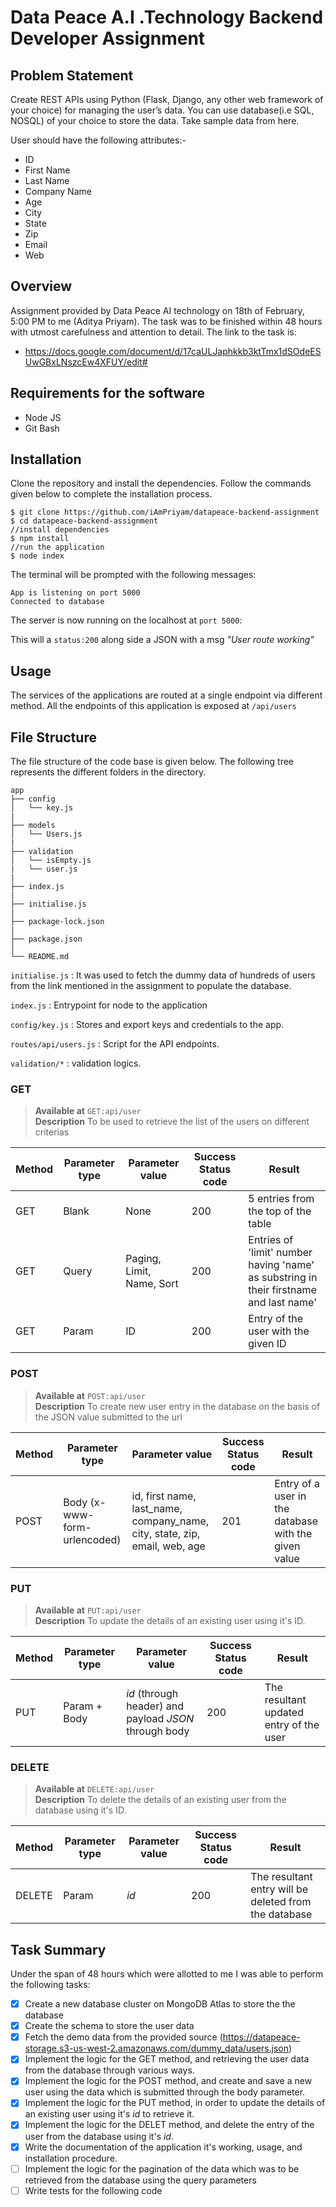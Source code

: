 # Data Peace A.I .Technology Backend Developer Assignment

## Problem Statement

Create REST APIs using Python (Flask, Django, any other web framework of your choice) for managing the user’s data. You can use database(i.e SQL, NOSQL) of your choice to store the data. Take sample data from here.

User should have the following attributes:-

- ID
- First Name
- Last Name
- Company Name
- Age
- City
- State
- Zip
- Email
- Web

## Overview

Assignment provided by Data Peace AI technology on 18th of February, 5:00 PM to me (Aditya Priyam). The task was to be finished within 48 hours with utmost carefulness and attention to detail. The link to the task is:

- https://docs.google.com/document/d/17caULJaphkkb3ktTmx1dSOdeESUwGBxLNszcEw4XFUY/edit#

## Requirements for the software

- Node JS
- Git Bash

## Installation

Clone the repository and install the dependencies. Follow the commands given below to complete the installation process.

```
$ git clone https://github.com/iAmPriyam/datapeace-backend-assignment
$ cd datapeace-backend-assignment
//install dependencies
$ npm install
//run the application
$ node index
```

The terminal will be prompted with the following messages:

```
App is listening on port 5000
Connected to database
```

The server is now running on the localhost at `port 5000`:

This will a `status:200` along side a JSON with a msg _"User route working"_

## Usage

The services of the applications are routed at a single endpoint via different method. All the endpoints of this application is exposed at `/api/users`

## File Structure

The file structure of the code base is given below. The following tree represents the different folders in the directory.

```
app
├── config
│   └── key.js
|
├── models
│   └── Users.js
|
├── validation
│   └── isEmpty.js
|   └── user.js
|
├── index.js
|
├── initialise.js
|
├── package-lock.json
|
├── package.json
│
└── README.md
```

`initialise.js` : It was used to fetch the dummy data of hundreds of users from the link mentioned in the assignment to populate the database.

`index.js` : Entrypoint for node to the application

`config/key.js` : Stores and export keys and credentials to the app.

`routes/api/users.js` : Script for the API endpoints.

`validation/*` : validation logics.

### GET

> **Available at** `GET:api/user` \
> **Description** To be used to retrieve the list of the users on different criterias

| Method | Parameter type | Parameter value           | Success Status code | Result                                                                                 |
| ------ | -------------- | ------------------------- | ------------------- | -------------------------------------------------------------------------------------- |
| GET    | Blank          | None                      | 200                 | 5 entries from the top of the table                                                    |
| GET    | Query          | Paging, Limit, Name, Sort | 200                 | Entries of 'limit' number having 'name' as substring in their firstname and last name' |
| GET    | Param          | ID                        | 200                 | Entry of the user with the given ID                                                    |

### POST

> **Available at** `POST:api/user` \
> **Description** To create new user entry in the database on the basis of the JSON value submitted to the url

| Method | Parameter type               | Parameter value                                                            | Success Status code | Result                                               |
| ------ | ---------------------------- | -------------------------------------------------------------------------- | ------------------- | ---------------------------------------------------- |
| POST   | Body (x-www-form-urlencoded) | id, first name, last_name, company_name, city, state, zip, email, web, age | 201                 | Entry of a user in the database with the given value |

### PUT

> **Available at** `PUT:api/user` \
> **Description** To update the details of an existing user using it's ID.

| Method | Parameter type | Parameter value                                       | Success Status code | Result                                  |
| ------ | -------------- | ----------------------------------------------------- | ------------------- | --------------------------------------- |
| PUT    | Param + Body   | _id_ (through header) and payload _JSON_ through body | 200                 | The resultant updated entry of the user |

### DELETE

> **Available at** `DELETE:api/user` \
> **Description** To delete the details of an existing user from the database using it's ID.

| Method | Parameter type | Parameter value | Success Status code | Result                                                |
| ------ | -------------- | --------------- | ------------------- | ----------------------------------------------------- |
| DELETE | Param          | _id_            | 200                 | The resultant entry will be deleted from the database |

## Task Summary

Under the span of 48 hours which were allotted to me I was able to perform the following tasks:

- [x] Create a new database cluster on MongoDB Atlas to store the the database
- [x] Create the schema to store the user data
- [x] Fetch the demo data from the provided source (https://datapeace-storage.s3-us-west-2.amazonaws.com/dummy_data/users.json)
- [x] Implement the logic for the GET method, and retrieving the user data from the database through various ways.
- [x] Implement the logic for the POST method, and create and save a new user using the data which is submitted through the body parameter.
- [x] Implement the logic for the PUT method, in order to update the details of an existing user using it's _id_ to retrieve it.
- [x] Implement the logic for the DELET method, and delete the entry of the user from the database using it's _id_.
- [x] Write the documentation of the application it's working, usage, and installation procedure.
- [ ] Implement the logic for the pagination of the data which was to be retrieved from the database using the query parameters
- [ ] Write tests for the following code
